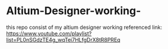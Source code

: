 # Altium-Designer-working-
this repo consist of my altium designer working 
referenced link: https://www.youtube.com/playlist?list=PL0nSGdzTE4g_wqTei7HLfgDrX8tR8PREq 
